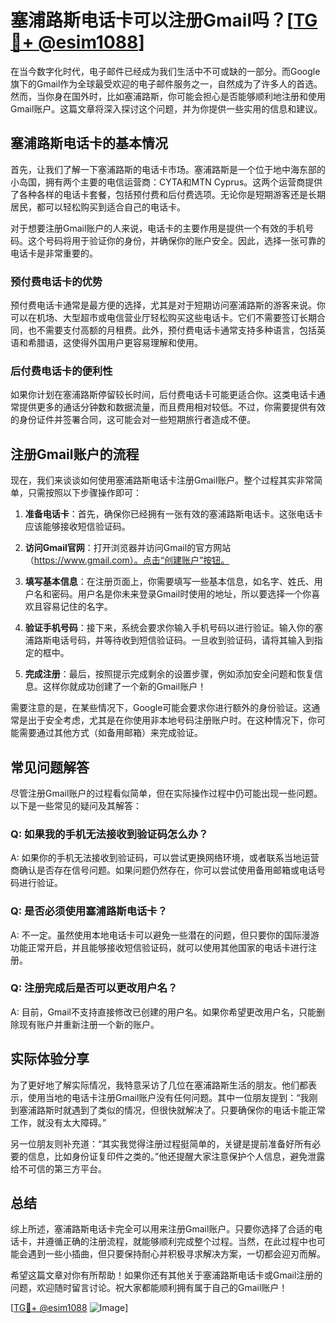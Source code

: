 # 塞浦路斯电话卡可以注册Gmail吗？[[TG💪+ @esim1088](https://t.me/s/esim1088)]

在当今数字化时代，电子邮件已经成为我们生活中不可或缺的一部分。而Google旗下的Gmail作为全球最受欢迎的电子邮件服务之一，自然成为了许多人的首选。然而，当你身在国外时，比如塞浦路斯，你可能会担心是否能够顺利地注册和使用Gmail账户。这篇文章将深入探讨这个问题，并为你提供一些实用的信息和建议。

## 塞浦路斯电话卡的基本情况

首先，让我们了解一下塞浦路斯的电话卡市场。塞浦路斯是一个位于地中海东部的小岛国，拥有两个主要的电信运营商：CYTA和MTN Cyprus。这两个运营商提供了各种各样的电话卡套餐，包括预付费和后付费选项。无论你是短期游客还是长期居民，都可以轻松购买到适合自己的电话卡。

对于想要注册Gmail账户的人来说，电话卡的主要作用是提供一个有效的手机号码。这个号码将用于验证你的身份，并确保你的账户安全。因此，选择一张可靠的电话卡是非常重要的。

### 预付费电话卡的优势

预付费电话卡通常是最方便的选择，尤其是对于短期访问塞浦路斯的游客来说。你可以在机场、大型超市或电信营业厅轻松购买这些电话卡。它们不需要签订长期合同，也不需要支付高额的月租费。此外，预付费电话卡通常支持多种语言，包括英语和希腊语，这使得外国用户更容易理解和使用。

### 后付费电话卡的便利性

如果你计划在塞浦路斯停留较长时间，后付费电话卡可能更适合你。这类电话卡通常提供更多的通话分钟数和数据流量，而且费用相对较低。不过，你需要提供有效的身份证件并签署合同，这可能会对一些短期旅行者造成不便。

## 注册Gmail账户的流程

现在，我们来谈谈如何使用塞浦路斯电话卡注册Gmail账户。整个过程其实非常简单，只需按照以下步骤操作即可：

1. **准备电话卡**：首先，确保你已经拥有一张有效的塞浦路斯电话卡。这张电话卡应该能够接收短信验证码。

2. **访问Gmail官网**：打开浏览器并访问Gmail的官方网站（https://www.gmail.com）。点击“创建账户”按钮。

3. **填写基本信息**：在注册页面上，你需要填写一些基本信息，如名字、姓氏、用户名和密码。用户名是你未来登录Gmail时使用的地址，所以要选择一个你喜欢且容易记住的名字。

4. **验证手机号码**：接下来，系统会要求你输入手机号码以进行验证。输入你的塞浦路斯电话号码，并等待收到短信验证码。一旦收到验证码，请将其输入到指定的框中。

5. **完成注册**：最后，按照提示完成剩余的设置步骤，例如添加安全问题和恢复信息。这样你就成功创建了一个新的Gmail账户！

需要注意的是，在某些情况下，Google可能会要求你进行额外的身份验证。这通常是出于安全考虑，尤其是在你使用非本地号码注册账户时。在这种情况下，你可能需要通过其他方式（如备用邮箱）来完成验证。

## 常见问题解答

尽管注册Gmail账户的过程看似简单，但在实际操作过程中仍可能出现一些问题。以下是一些常见的疑问及其解答：

### Q: 如果我的手机无法接收到验证码怎么办？
A: 如果你的手机无法接收到验证码，可以尝试更换网络环境，或者联系当地运营商确认是否存在信号问题。如果问题仍然存在，你可以尝试使用备用邮箱或电话号码进行验证。

### Q: 是否必须使用塞浦路斯电话卡？
A: 不一定。虽然使用本地电话卡可以避免一些潜在的问题，但只要你的国际漫游功能正常开启，并且能够接收短信验证码，就可以使用其他国家的电话卡进行注册。

### Q: 注册完成后是否可以更改用户名？
A: 目前，Gmail不支持直接修改已创建的用户名。如果你希望更改用户名，只能删除现有账户并重新注册一个新的账户。

## 实际体验分享

为了更好地了解实际情况，我特意采访了几位在塞浦路斯生活的朋友。他们都表示，使用当地的电话卡注册Gmail账户没有任何问题。其中一位朋友提到：“我刚到塞浦路斯时就遇到了类似的情况，但很快就解决了。只要确保你的电话卡能正常工作，就没有太大障碍。”

另一位朋友则补充道：“其实我觉得注册过程挺简单的，关键是提前准备好所有必要的信息，比如身份证复印件之类的。”他还提醒大家注意保护个人信息，避免泄露给不可信的第三方平台。

## 总结

综上所述，塞浦路斯电话卡完全可以用来注册Gmail账户。只要你选择了合适的电话卡，并遵循正确的注册流程，就能够顺利完成整个过程。当然，在此过程中也可能会遇到一些小插曲，但只要保持耐心并积极寻求解决方案，一切都会迎刃而解。

希望这篇文章对你有所帮助！如果你还有其他关于塞浦路斯电话卡或Gmail注册的问题，欢迎随时留言讨论。祝大家都能顺利拥有属于自己的Gmail账户！

[[TG💪+ @esim1088](https://t.me/s/esim1088) ![Image](https://i.postimg.cc/4NQfJmqS/Snipaste-2025-05-13-00-14-12.png)]